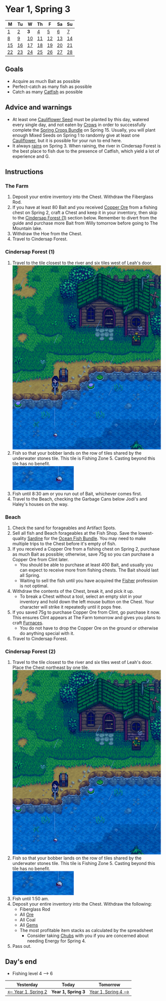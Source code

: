 # Year 1, Spring 3

| M                          | Tu                        | W                         | Th                        | F                         | Sa                        | Su                        |
| -------------------------- | ------------------------- | ------------------------- | ------------------------- |-------------------------- | ------------------------- | ------------------------- |
| [1](year-1-spring-1.md)    | [2](year-1-spring-2.md)   | **3**                     | [4](year-1-spring-4.md)   | [5](year-1-spring-5.md)   | [6](year-1-spring-6.md)   | [7](year-1-spring-7.md)   |
| [8](year-1-spring-8.md)    | [9](year-1-spring-9.md)   | [10](year-1-spring-10.md) | [11](year-1-spring-11.md) | [12](year-1-spring-12.md) | [13](year-1-spring-13.md) | [14](year-1-spring-14.md) |
| [15](year-1-spring-15.md)  | [16](year-1-spring-16.md) | [17](year-1-spring-17.md) | [18](year-1-spring-18.md) | [19](year-1-spring-19.md) | [20](year-1-spring-20.md) | [21](year-1-spring-21.md) |
| [22](year-1-spring-22.md)  | [23](year-1-spring-23.md) | [24](year-1-spring-24.md) | [25](year-1-spring-25.md) | [26](year-1-spring-26.md) | [27](year-1-spring-27.md) | [28](year-1-spring-28.md) |

## Goals

- Acquire as much Bait as possible
- Perfect-catch as many fish as possible
- Catch as many [Catfish](https://stardewvalleywiki.com/Catfish) as possible

## Advice and warnings

- At least one [Cauliflower Seed](https://stardewvalleywiki.com/Cauliflower_Seeds) must be planted by this day, watered every single day, and not eaten by [Crows](https://stardewvalleywiki.com/Animals#Crows) in order to successfully complete the [Spring Crops Bundle](https://stardewvalleywiki.com/Cauliflower_Seeds) on Spring 15. Usually, you will plant enough Mixed Seeds on Spring 1 to randomly give at least one [Cauliflower](https://stardewvalleywiki.com/Cauliflower), but it is possible for your run to end here.
- It always [rains](https://stardewvalleywiki.com/Weather) on Spring 3. When raining, the river in Cindersap Forest is the best place to fish due to the presence of Catfish, which yield a lot of experience and G.

## Instructions

### The Farm

1. Deposit your entire inventory into the Chest. Withdraw the Fiberglass Rod.
2. If you have at least 80 Bait and you received [Copper Ore](https://stardewvalleywiki.com/Copper_Ore) from a fishing chest on Spring 2, craft a Chest and keep it in your inventory, then skip to the [Cindersap Forest (1)](#cindersap-forest-1) section below. Remember to divert from the guide and purchase more Bait from Willy tomorrow before going to The Mountain lake.
3. Withdraw the Hoe from the Chest.
4. Travel to Cindersap Forest.

### Cindersap Forest (1)

1. Travel to the tile closest to the river and six tiles west of Leah's door.<br />![Cindersap Forest Chest](images/year-1-spring-3-cindersap-forest-chest.png)
2. Fish so that your bobber lands on the row of tiles shared by the underwater stones tile. This tile is Fishing Zone 5. Casting beyond this tile has no benefit.<br />![Cindersap Forest Bobber](images/year-1-spring-3-cindersap-forest-bobber.png)
3. Fish until 8:30 am or you run out of Bait, whichever comes first.
4. Travel to the Beach, checking the Garbage Cans below Jodi's and Haley's houses on the way.

### Beach

1. Check the sand for forageables and Artifact Spots.
2. Sell all fish and Beach forageables at the Fish Shop. Save the lowest-quality [Sardine](https://stardewvalleywiki.com/Sardine) for the [Ocean Fish Bundle](https://stardewvalleywiki.com/Bundles#Ocean_Fish_Bundle). You may need to make multiple trips to the Chest before it's empty of fish.
3. If you received a Copper Ore from a fishing chest on Spring 2, purchase as much Bait as possible; otherwise, save 75g so you can purchase a Copper Ore from Clint later.
   - You should be able to purchase at least 400 Bait, and usually you can expect to receive more from fishing chests. The Bait should last all Spring.
   - Waiting to sell the fish until you have acquired the [Fisher](https://stardewvalleywiki.com/Fishing#Fishing_Skill) profession is not optimal.
4. Withdraw the contents of the Chest, break it, and pick it up.
   - To break a Chest without a tool, select an empty slot in your inventory and hold down the left mouse button on the Chest. Your character will strike it repeatedly until it pops free.
5. If you saved 75g to purchase Copper Ore from Clint, go purchase it now. This ensures Clint appears at The Farm tomorrow and gives you plans to craft [Furnaces](https://stardewvalleywiki.com/Furnace).
   - You do not have to drop the Copper Ore on the ground or otherwise do anything special with it.
6. Travel to Cindersap Forest.

### Cindersap Forest (2)

1. Travel to the tile closest to the river and six tiles west of Leah's door. Place the Chest northeast by one tile.<br />![Cindersap Forest Chest](images/year-1-spring-3-cindersap-forest-chest.png)
2. Fish so that your bobber lands on the row of tiles shared by the underwater stones tile. This tile is Fishing Zone 5. Casting beyond this tile has no benefit.<br />![Cindersap Forest Bobber](images/year-1-spring-3-cindersap-forest-bobber.png)
3. Fish until 1:50 am.
4. Deposit your entire inventory into the Chest. Withdraw the following:
   - Fiberglass Rod
   - All [Ore](https://stardewvalleywiki.com/Ore)
   - All Coal
   - All [Gems](https://stardewvalleywiki.com/Minerals#Gems)
   - The most profitable item stacks as calculated by the spreadsheet
     - Consider taking [Chubs](https://stardewvalleywiki.com/Chub) with you if you are concerned about needing Energy for Spring 4.
5. Pass out.

## Day's end

- Fishing level 4 ⟶ 6

| Yesterday                                 | Today                 | Tomorrow                                    |
| ----------------------------------------- | --------------------- | ------------------------------------------- |
[⟵ Year 1, Spring 2](year-1-spring-2.md)   | **Year 1, Spring 3**  | [Year 1, Spring 4 ⟶](year-1-spring-4.md)   |
